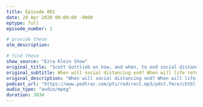 ```yaml
---
title: Episode 001
date: 28 Apr 2020 08:00:00 -0000
eptype: full
episode_number: 1

# provide these
alm_description: 

# find these
show_source: "Ezra Klein Show"
original_title: "Scott Gottlieb on how, and when, to end social distancing"
original_subtitle: When will social distancing end? When will life return to “normal”? And what will it take to get there?
original_description: "When will social distancing end? When will life return to “normal”? And what will it take to get there?  Scott Gottlieb is a physician and public health expert who served as Donald Trump’s first FDA commissioner, where he was the rare Trump appointee to win plaudits from both the left and the right. Now he’s a resident fellow at the American Enterprise Institute where he’s emerged as a leading voice on the coronavirus response.  Gottlieb is one of the lead authors of a comprehensive roadmap for what it would take to end social distancing and reopen the American economy. The report divides coronavirus response into four distinct phases (we are currently in phase one, which requires the strictest social distancing measures) and documents key “triggers” that states need to meet if they want to advance to a phase with less intense social distancing and a somewhat normal economy. It’s exactly what we need right now: a specific proposal for what comes next that we can actually analyze and debate.  Two themes drive this conversation. First, what are the challenges to simply getting out of lockdown? Why don’t we have enough tests yet? What’s stopping us from making more? And second, what does the world look like out of lockdown but before we get to a vaccine? What’s being imagined here isn’t a return to normal, either socially or economically, but a kind of limbo that it’s not clear we have the political will to sustain and that has few answers for the most vulnerable among us.  For more on this topic, I looked at not just the AEI plan but three others for this piece. I thought immersing myself in the plans to reopen the economy would be some comfort. Boy, was I wrong.  Resources: ''A road map to re-opening'' by Scott Gottlieb, Caitlin Rivers, Mark McClellan, Lauren Silvis, and Crystal Watson, AEI ''I’ve read the plans to reopen the economy. They’re scary.'' by Ezra Klein, Vox The Weeds - How does this end? Want to contact the show? Reach out at ezrakleinshow@vox.com Please consider making a contribution to Vox to support this show: bit.ly/givepodcasts Your support will help us keep having ambitious conversations about big ideas. The Ezra Klein Show is a finalist for a Webby! Make sure to vote at https://bit.ly/TEKS-webby New to the show? Want to check out Ezra’s favorite episodes? Check out the Ezra Klein Show beginner’s guide (http://bit.ly/EKSbeginhere) Credits: Producer/Editor - Jeff Geld Researcher - Roge Karma Learn more about your ad choices. Visit megaphone.fm/adchoices"
podcast_url: "https://www.podtrac.com/pts/redirect.mp3/pdst.fm/e/chtbl.com/track/524GE/traffic.megaphone.fm/VMP3106594249.mp3"
audio_type: "audio/mpeg"
duration: 3034
---
```


